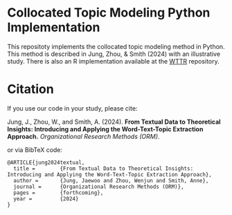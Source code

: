# Collocated Topic Modeling Python Implementation

This repositoty implements the collocated topic modeling method in Python. This method is described in Jung, Zhou, & Smith (2024) with an illustrative study. There is also an R implementation available at the [WTTR](https://github.com/wzhou7/WTTR) repository.


# Citation

If you use our code in your study, please cite:

Jung, J., Zhou, W., and Smith, A. (2024). **From Textual Data to Theoretical Insights: Introducing and Applying the Word-Text-Topic Extraction Approach.** *Organizational Research Methods (ORM)*.

or via BibTeX code:

```
@ARTICLE{jung2024textual,
  title =        {From Textual Data to Theoretical Insights: Introducing and Applying the Word-Text-Topic Extraction Approach},
  author =       {Jung, Jaewoo and Zhou, Wenjun and Smith, Anne},
  journal =      {Organizational Research Methods (ORM)},
  pages =        {forthcoming},
  year =         {2024}
}
```
